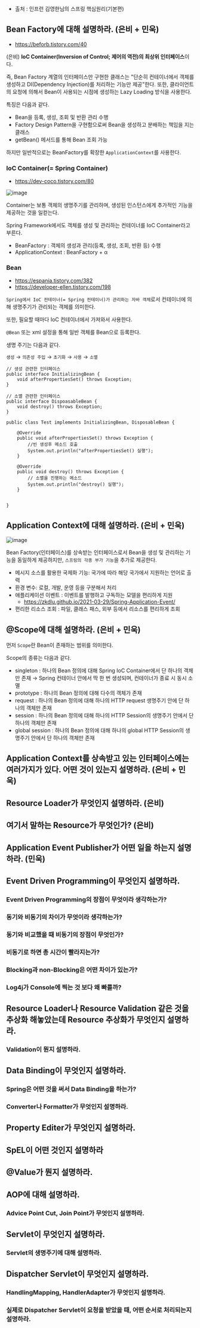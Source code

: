 - 출처 : 인프런 김영한님의 스프링 핵심원리(기본편)

## Bean Factory에 대해 설명하라. (은비 + 민욱)
- https://beforb.tistory.com/40

(은비) **IoC Container(Inversion of Control; 제어의 역전)의 최상위 인터페이스**이다. 

즉, Bean Factory 계열의 인터페이스만 구현한 클래스는 "단순히 컨테이너에서 객체를 생성하고 DI(Dependency Injection)를 처리하는 기능만 제공"한다. 또한, 클라이언트의 요청에 의해서 Bean이 사용되는 시점에 생성하는 Lazy Loading 방식을 사용한다.

특징은 다음과 같다.

- Bean을 등록, 생성, 조회 및 반환 관리 수행
- Factory Design Pattern을 구현함으로써 Bean을 생성하고 분배하는 책임을 지는 클래스
- getBean() 메서드를 통해 Bean 조회 가능

하지만 일반적으로는 BeanFactory를 확장한 ```ApplicationContext```를 사용한다.

### IoC Container(= Spring Container)
- https://dev-coco.tistory.com/80

![image](https://github.com/MentoringOrganization/Java/assets/103405457/101aa9fc-0eb8-4219-81f2-ad7d3b166f78)

Container는 보통 객체의 생명주기를 관리하며, 생성된 인스턴스에게 추가적인 기능을 제공하는 것을 일컫는다.

Spring Framework에서도 객체를 생성 및 관리하는 컨테이너를 IoC Container라고 부른다.

- BeanFactory : 객체의 생성과 관리(등록, 생성, 조회, 반환 등) 수행
- ApplicationContext : BeanFactory + α

### Bean
- https://espania.tistory.com/382
- https://developer-ellen.tistory.com/198

```Spring에서 IoC 컨테이너(= Spring 컨테이너)가 관리하는 자바 객체```로서 컨테이너에 의해 생명주기가 관리되는 객체를 의미한다.

또한, 필요할 때마다 IoC 컨테이너에서 가져와서 사용한다.

```@Bean``` 또는 xml 설정을 통해 일반 객체를 Bean으로 등록한다.

생명 주기는 다음과 같다.

```생성``` → ```의존성 주입``` → ```초기화``` → ```사용``` → ```소멸```

```
// 생성 관련한 인터페이스
public interface InitializingBean { 
	void afterPropertiesSet() throws Exception;
}

// 소멸 관련한 인터페이스
public interface DispoasableBean { 
	void destroy() throws Exception;
}

public class Test implements InitializingBean, DisposableBean {

    @Override
    public void afterPropertiesSet() throws Exception {
    	//빈 생성후 메소드 호출
        System.out.println("afterPropertiesSet() 실행");
    }
    
    @Override
    public void destroy() throws Exception {
    	// 소멸을 진행하는 메소드
        System.out.println("destroy() 실행");
    }
   
    
}
```

## Application Context에 대해 설명하라. (은비 + 민욱)

![image](https://github.com/MentoringOrganization/Java/assets/103405457/b44d830a-ca8c-4c2a-9f92-610df7961177)

Bean Factory(인터페이스)를 상속받는 인터페이스로서 Bean을 생성 및 관리하는 기능을 동일하게 제공하지만, ```스프링의 각종 부가 기능```을 추가로 제공한다.

- 메시지 소스를 활용한 국제화 기능: 국가에 따라 해당 국가에서 지원하는 언어로 출력
- 환경 변수: 로컬, 개발, 운영 등을 구분해서 처리
- 애플리케이션 이벤트 : 이벤트를 발행하고 구독하는 모델을 편리하게 지원
  - https://zkdlu.github.io/2021-03-29/Spring-Application-Event/
- 편리한 리소스 조회 : 파일, 클래스 패스, 외부 등에서 리소스를 편리하게 조회

## @Scope에 대해 설명하라. (은비 + 민욱)

먼저 ```Scope```란 Bean이 존재하는 범위를 의미한다.

Scope의 종류는 다음과 같다.

- singleton : 하나의 Bean 정의에 대해 Spring IoC Container에서 단 하나의 객체만 존재
→ Spring 컨테이너 안에서 딱 한 번 생성되며, 컨테이너가 종료 시 동시 소멸
- prototype : 하나의 Bean 정의에 대해 다수의 객체가 존재
- request : 하나의 Bean 정의에 대해 하나의 HTTP request 생명주기 안에 단 하나의 객체만 존재
- session : 하나의 Bean 정의에 대해 하나의 HTTP Session의 생명주기 안에서 단 하나의 객체만 존재
- global session : 하나의 Bean 정의에 대해 하나의 global HTTP Session의 생명주기 안에서 단 하나의 객체만 존재

## Application Context를 상속받고 있는 인터페이스에는 여러가지가 있다. 어떤 것이 있는지 설명하라. (은비 + 민욱)

## Resource Loader가 무엇인지 설명하라. (은비)

## 여기서 말하는 Resource가 무엇인가? (은비)

## Application Event Publisher가 어떤 일을 하는지 설명하라. (민욱)

## Event Driven Programming이 무엇인지 설명하라.

### Event Driven Programming의 장점이 무엇이라 생각하는가?

### 동기와 비동기의 차이가 무엇이라 생각하는가?

### 동기와 비교했을 때 비동기의 장점이 무엇인가?

### 비동기로 하면 총 시간이 빨라지는가?

### Blocking과 non-Blocking은 어떤 차이가 있는가?

### Log4j가 Console에 찍는 것 보다 왜 빠를까?

## Resource Loader나 Resource Validation 같은 것을 추상화 해놓았는데 Resource 추상화가 무엇인지 설명하라.

### Validation이 뭔지 설명하라.

## Data Binding이 무엇인지 설명하라.

### Spring은 어떤 것을 써서 Data Binding을 하는가?

### Converter나 Formatter가 무엇인지 설명하라.

## Property Editer가 무엇인지 설명하라.

## SpEL이 어떤 것인지 설명하라

## @Value가 뭔지 설명하라.

## AOP에 대해 설명하라.

### Advice Point Cut, Join Point가 무엇인지 설명하라.

## Servlet이 무엇인지 설명하라.

### Servlet의 생명주기에 대해 설명하라.

## Dispatcher Servlet이 무엇인지 설명하라.

### HandlingMapping, HandlerAdapter가 무엇인지 설명하라.

### 실제로 Dispatcher Servlet이 요청을 받았을 때, 어떤 순서로 처리되는지 설명하라.
